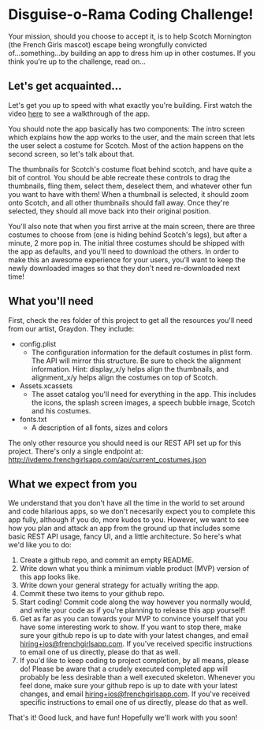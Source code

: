 # Disguise-o-Rama Coding Challenge!

Your mission, should you choose to accept it, is to help Scotch Mornington (the French Girls mascot) escape being wrongfully convicted of...something...by building an app to dress him up in other costumes.  If you think you're up to the challenge, read on...

## Let's get acquainted...

Let's get you up to speed with what exactly you're building.  First watch the video [here](www.video.com) to see a walkthrough of the app.

You should note the app basically has two components:  The intro screen which explains how the app works to the user, and the main screen that lets the user select a costume for Scotch.  Most of the action happens on the second screen, so let's talk about that.

The thumbnails for Scotch's costume float behind scotch, and have quite a bit of control.  You should be able recreate these controls to drag the thumbnails, fling them, select them, deselect them, and whatever other fun you want to have with them!  When a thumbnail is selected, it should zoom onto Scotch, and all other thumbnails should fall away.  Once they're selected, they should all move back into their original position.

You'll also note that when you first arrive at the main screen, there are three costumes to choose from (one is hiding behind Scotch's legs), but after a minute, 2 more pop in.  The initial three costumes should be shipped with the app as defaults, and you'll need to download the others.  In order to make this an awesome experience for your users, you'll want to keep the newly downloaded images so that they don't need re-downloaded next time!

## What you'll need

First, check the res folder of this project to get all the resources you'll need from our artist, Graydon.  They include:
* config.plist
    * The configuration information for the default costumes in plist form.  The API will mirror this structure.  Be sure to check the alignment information.  Hint:  display_x/y helps align the thumbnails, and alignment_x/y helps align the costumes on top of Scotch.
* Assets.xcassets
    * The asset catalog you'll need for everything in the app.  This includes the icons, the splash screen images, a speech bubble image, Scotch and his costumes.
* fonts.txt
    * A description of all fonts, sizes and colors

The only other resource you should need is our REST API set up for this project.  There's only a single endpoint at: http://ivdemo.frenchgirlsapp.com/api/current_costumes.json

## What we expect from you

We understand that you don't have all the time in the world to set around and code hilarious apps, so we don't necesarily expect you to complete this app fully, although if you do, more kudos to you.  However, we want to see how you plan and attack an app from the ground up that includes some basic REST API usage, fancy UI, and a little architecture.  So here's what we'd like you to do:

1. Create a github repo, and commit an empty README.
1. Write down what you think a minimum viable product (MVP) version of this app looks like.
1. Write down your general strategy for actually writing the app.
1. Commit these two items to your github repo.
1. Start coding!  Commit code along the way however you normally would, and write your code as if you're planning to release this app yourself!
1. Get as far as you can towards your MVP to convince yourself that you have some interesting work to show.  If you want to stop there, make sure your github repo is up to date with your latest changes, and email hiring+ios@frenchgirlsapp.com.  If you've received specific instructions to email one of us directly, please do that as well.
1. If you'd like to keep coding to project completion, by all means, please do!  Please be aware that a crudely executed completed app will probably be less desirable than a well executed skeleton.  Whenever you feel done, make sure your github repo is up to date with your latest changes, and email hiring+ios@frenchgirlsapp.com.  If you've received specific instructions to email one of us directly, please do that as well.

That's it!  Good luck, and have fun!  Hopefully we'll work with you soon!
